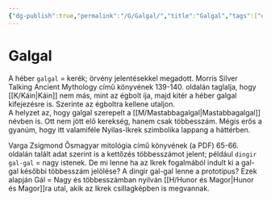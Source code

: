 ```yaml
---
{"dg-publish":true,"permalink":"/G/Galgal/","title":"Galgal","tags":["dg_uploaded"],"created":"2023-11-12T12:58","updated":"2023-11-12T12:58"}
---
```



# Galgal

A héber `galgal` = kerék; örvény jelentésekkel megadott. Morris Silver Talking Ancient Mythology című könyvének 139-140. oldalán taglalja, hogy [[K/Káin\|Káin]] nem más, mint az égbolt íja, majd kitér a héber galgal kifejezésre is. Szerinte az égboltra kellene utaljon.  
A helyzet az, hogy galgal szerepelt a [[M/Mastabbagalgal\|Mastabbagalgal]] névben is. Ott nem jött elő kerekség, hanem csak többesszám. Mégis erős a gyanúm, hogy itt valamiféle Nyilas-Ikrek szimbolika lappang a háttérben.  

Varga Zsigmond Ősmagyar mitológia című könyvének (a PDF) 65-66. oldalán talált adat szerint is a kettőzés többesszámot jelent; például `dingir gal-gal` = nagy istenek. De mi lenne ha az Ikrek fogalmából indult ki a gal-gal későbbi többesszám jelölése? A dingir gal-gal lenne a prototípus? Ezek alapján Gál = Nagy és többesszámban nyilván [[H/Hunor és Magor\|Hunor és Magor]]ra utal, akik az Ikrek csillagképben is megvannak.  